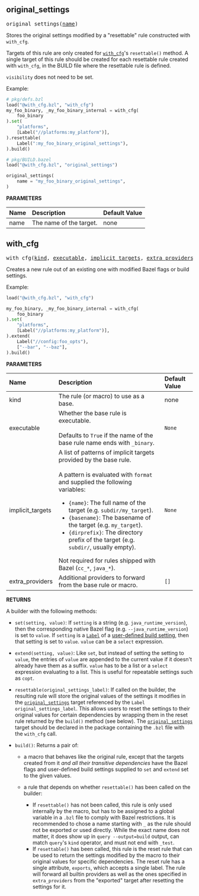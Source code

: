 <!-- Generated with Stardoc: http://skydoc.bazel.build -->



<a id="original_settings"></a>

## original_settings

<pre>
original_settings(<a href="#original_settings-name">name</a>)
</pre>

Stores the original settings modified by a "resettable" rule constructed with `with_cfg`.

Targets of this rule are only created for [`with_cfg`](#with_cfg)'s `resettable()` method. A
single target of this rule should be created for each resettable rule created with `with_cfg`,
in the BUILD file where the resettable rule is defined.

`visibility` does not need to be set.

Example:
```python
# pkg/defs.bzl
load("@with_cfg.bzl", "with_cfg")
my_foo_binary, _my_foo_binary_internal = with_cfg(
    foo_binary
).set(
    "platforms",
    [Label("//platforms:my_platform")],
).resettable(
    Label(":my_foo_binary_original_settings"),
).build()

# pkg/BUILD.bazel
load("@with_cfg.bzl", "original_settings")

original_settings(
    name = "my_foo_binary_original_settings",
)
```


**PARAMETERS**


| Name  | Description | Default Value |
| :------------- | :------------- | :------------- |
| <a id="original_settings-name"></a>name |  The name of the target.   |  none |


<a id="with_cfg"></a>

## with_cfg

<pre>
with_cfg(<a href="#with_cfg-kind">kind</a>, <a href="#with_cfg-executable">executable</a>, <a href="#with_cfg-implicit_targets">implicit_targets</a>, <a href="#with_cfg-extra_providers">extra_providers</a>)
</pre>

Creates a new rule out of an existing one with modified Bazel flags or build settings.

Example:
```python
load("@with_cfg.bzl", "with_cfg")

my_foo_binary, _my_foo_binary_internal = with_cfg(
    foo_binary
).set(
    "platforms",
    [Label("//platforms:my_platform")],
).extend(
    Label("//config:foo_opts"),
    ["--bar", "--baz"],
).build()
```


**PARAMETERS**


| Name  | Description | Default Value |
| :------------- | :------------- | :------------- |
| <a id="with_cfg-kind"></a>kind |  The rule (or macro) to use as a base.   |  none |
| <a id="with_cfg-executable"></a>executable |  Whether the base rule is executable.<br><br>Defaults to `True` if the name of the base rule name ends with `_binary`.   |  `None` |
| <a id="with_cfg-implicit_targets"></a>implicit_targets |  A list of patterns of implicit targets provided by the base rule.<br><br>A pattern is evaluated with `format` and supplied the following variables: <ul>   <li>`{name}`: The full name of the target (e.g. `subdir/my_target`).   <li>`{basename}`: The basename of the target (e.g. `my_target`).   <li>`{dirprefix}`: The directory prefix of the target (e.g. `subdir/`, usually empty). </ul> Not required for rules shipped with Bazel (`cc_*`, `java_*`).   |  `None` |
| <a id="with_cfg-extra_providers"></a>extra_providers |  Additional providers to forward from the base rule or macro.   |  `[]` |

**RETURNS**

A builder with the following methods:

* `set(setting, value)`: If `setting` is a string (e.g. `java_runtime_version`), then the
  corresponding native Bazel flag (e.g. `--java_runtime_version`) is set to `value`. If
  `setting` is a [`Label`](https://bazel.build/rules/lib/builtins/Label) of a [user-defined
  build setting](https://bazel.build/extending/config#user-defined-build-settings), then that
  setting is set to `value`. `value` can be a `select` expression.
* `extend(setting, value)`: Like `set`, but instead of setting the setting to `value`, the
  entries of `value` are appended to the current value if it doesn't already have them as a
  suffix. `value` has to be a list or a `select` expression evaluating to a list. This is
  useful for repeatable settings such as `copt`.
* `resettable(original_settings_label)`: If called on the builder, the resulting rule will
  store the original values of the settings it modifies in the
  [`original_settings`](#original_settings) target referenced by the `Label`
  `original_settings_label`. This allows users to reset the settings to their original values
  for certain dependencies by wrapping them in the reset rule returned by the `build()` method
  (see below). The [`original_settings`](#original_settings) target should be declared in the
  package containing the `.bzl` file with the `with_cfg` call.
* `build()`: Returns a pair of:

  * a macro that behaves like the original rule, except that the targets created from it *and
    all their transitive dependencies* have the Bazel flags and user-defined build settings
    supplied to `set` and `extend` set to the given values.
  * a rule that depends on whether `resettable()` has been called on the builder:

    * If `resettable()` has not been called, this rule is only used internally by the macro,
      but has to be assigned to a global variable in a `.bzl` file to comply with Bazel
      restrictions. It is recommended to chose a name starting with `_` as the rule should not
      be exported or used directly. While the exact name does not matter, it does show up in
      `query --output=build` output, can match `query`'s `kind` operator, and must not end
      with `_test`.
    * If `resettable()` has been called, this rule is the reset rule that can be used to
      return the settings modified by the macro to their original values for specific
      dependencies. The reset rule has a single attribute, `exports`, which accepts a single
      label. The rule will forward all builtin providers as well as the ones specified in
      `extra_providers` from the "exported" target after resetting the settings for it.


